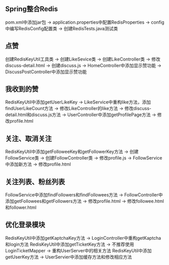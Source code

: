 ## Spring整合Redis
pom.xml中添加jar包 -> application.properties中配置RedisProperties -> config中编写RedisConfig配置类 -> 创建RedisTests.java测试类

## 点赞
创建RedisKeyUtil工具类 -> 创建LikeSevice类 -> 创建LikeController类 -> 修改discuss-detail.html -> 创建discuss.js -> HomeController中添加显示赞功能 -> DiscussPostController中添加显示赞功能

## 我收到的赞
RedisKeyUtil中添加getUserLikeKey -> LikeService中重构like方法，添加findUserLikeCount方法 -> 修改LikeController的like方法 -> 修改discuss-detail.html和discuss.js方法 -> UserController中添加getProfilePage方法 -> 修改profile.html

## 关注、取消关注
RedisKeyUtil中添加getFolloweeKey和getFollowerKey方法 -> 创建FollowService类 -> 创建FollowController类 -> 修改profile.js -> FollowService中添加新方法 -> 修改profile.html

## 关注列表、粉丝列表
FollowService中添加findFollowers和findFollowees方法 -> FollowController中添加getFollowees和getFollowers方法 -> 修改profile.html -> 修改followee.html和follower.html 

## 优化登录模块
RedisKeyUtil中添加getKaptchaKey方法 -> LoginController中重构getKaptcha和login方法
RedisKeyUtil中添加getTicketKey方法 -> 不推荐使用LoginTicketMapper -> 重构UserServer中的相关方法
RedisKeyUtil中添加getUserKey方法 -> UserServier中添加缓存方法和修改相应方法